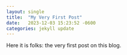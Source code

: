 ```yaml
---
layout: single
title:  "My Very First Post"
date:   2023-12-03 15:23:52 -0600
categories: jekyll update
---
```

Here it is folks: the very first post on this blog. 
